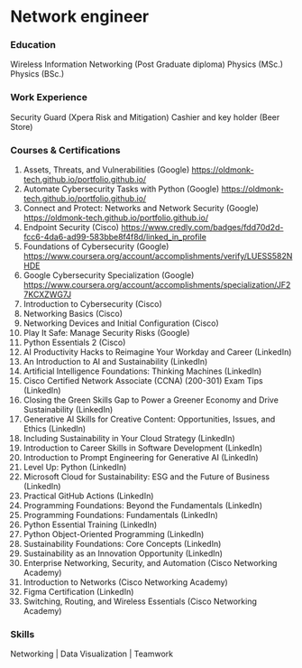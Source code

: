 # Network engineer

### Education
Wireless Information Networking (Post Graduate diploma) 
Physics (MSc.)
Physics (BSc.)

### Work Experience
Security Guard (Xpera Risk and Mitigation)
Cashier and key holder (Beer Store)

### Courses & Certifications
1. Assets, Threats, and Vulnerabilities (Google) https://oldmonk-tech.github.io/portfolio.github.io/ 
2. Automate Cybersecurity Tasks with Python (Google) https://oldmonk-tech.github.io/portfolio.github.io/
3. Connect and Protect: Networks and Network Security (Google) https://oldmonk-tech.github.io/portfolio.github.io/
4. Endpoint Security (Cisco) https://www.credly.com/badges/fdd70d2d-fcc6-4da6-ad99-583bbe8f4f8d/linked_in_profile
5. Foundations of Cybersecurity (Google) https://www.coursera.org/account/accomplishments/verify/LUESS582NHDE
6. Google Cybersecurity Specialization (Google) https://www.coursera.org/account/accomplishments/specialization/JF27KCXZWG7J
7. Introduction to Cybersecurity (Cisco)
8. Networking Basics (Cisco)
9. Networking Devices and Initial Configuration (Cisco)
10. Play It Safe: Manage Security Risks (Google)
11. Python Essentials 2 (Cisco)
12. AI Productivity Hacks to Reimagine Your Workday and Career (LinkedIn)
13. An Introduction to AI and Sustainability (LinkedIn)
14. Artificial Intelligence Foundations: Thinking Machines (LinkedIn)
15. Cisco Certified Network Associate (CCNA) (200-301) Exam Tips (LinkedIn)
16. Closing the Green Skills Gap to Power a Greener Economy and Drive Sustainability (LinkedIn)
17. Generative AI Skills for Creative Content: Opportunities, Issues, and Ethics (LinkedIn)
18. Including Sustainability in Your Cloud Strategy (LinkedIn)
19. Introduction to Career Skills in Software Development (LinkedIn)
20. Introduction to Prompt Engineering for Generative AI (LinkedIn)
21. Level Up: Python (LinkedIn)
22. Microsoft Cloud for Sustainability: ESG and the Future of Business (LinkedIn)
23. Practical GitHub Actions (LinkedIn)
24. Programming Foundations: Beyond the Fundamentals (LinkedIn)
25. Programming Foundations: Fundamentals (LinkedIn)
26. Python Essential Training (LinkedIn)
27. Python Object-Oriented Programming (LinkedIn)
28. Sustainability Foundations: Core Concepts (LinkedIn)
29. Sustainability as an Innovation Opportunity (LinkedIn)
30. Enterprise Networking, Security, and Automation (Cisco Networking Academy)
31. Introduction to Networks (Cisco Networking Academy)
32. Figma Certification (LinkedIn)
33. Switching, Routing, and Wireless Essentials (Cisco Networking Academy)

### Skills
Networking | Data Visualization | Teamwork
